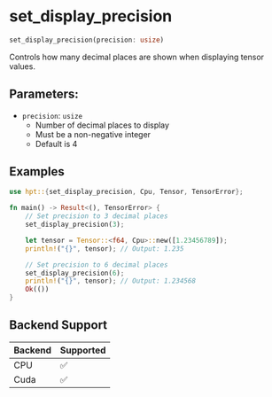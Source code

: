 # set_display_precision

```rust
set_display_precision(precision: usize)
```

Controls how many decimal places are shown when displaying tensor values.
## Parameters:
- `precision`: `usize`
  - Number of decimal places to display
  - Must be a non-negative integer
  - Default is 4

## Examples
```rust
use hpt::{set_display_precision, Cpu, Tensor, TensorError};

fn main() -> Result<(), TensorError> {
    // Set precision to 3 decimal places
    set_display_precision(3);

    let tensor = Tensor::<f64, Cpu>::new([1.23456789]);
    println!("{}", tensor); // Output: 1.235

    // Set precision to 6 decimal places
    set_display_precision(6);
    println!("{}", tensor); // Output: 1.234568
    Ok(())
}
```

## Backend Support
| Backend | Supported |
|---------|-----------|
| CPU     | ✅         |
| Cuda    | ✅        |